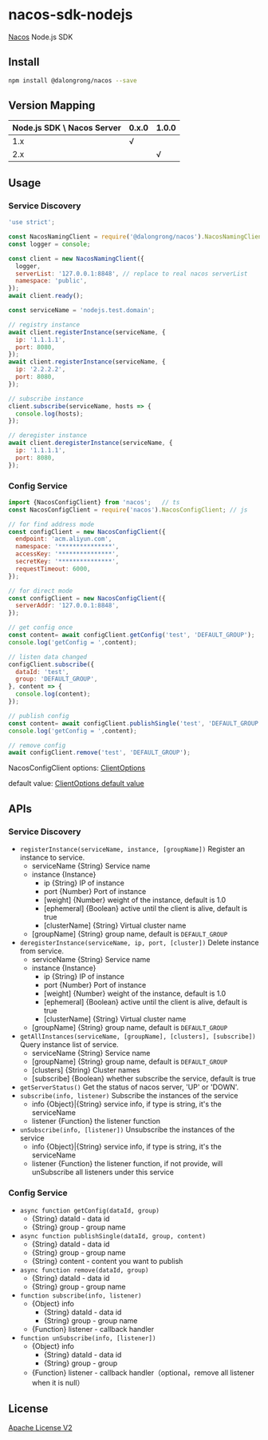 # nacos-sdk-nodejs

[Nacos](https://nacos.io/en-us/) Node.js SDK

## Install

```bash
npm install @dalongrong/nacos --save
```

## Version Mapping

Node.js SDK \ Nacos Server | 0.x.0 | 1.0.0 |
---                        |  ---  |  ---  |
1.x                        |   √   |       |
2.x                        |       |   √   |

## Usage

### Service Discovery

```js
'use strict';

const NacosNamingClient = require('@dalongrong/nacos').NacosNamingClient;
const logger = console;

const client = new NacosNamingClient({
  logger,
  serverList: '127.0.0.1:8848', // replace to real nacos serverList
  namespace: 'public',
});
await client.ready();

const serviceName = 'nodejs.test.domain';

// registry instance
await client.registerInstance(serviceName, {
  ip: '1.1.1.1',
  port: 8080,
});
await client.registerInstance(serviceName, {
  ip: '2.2.2.2',
  port: 8080,
});

// subscribe instance
client.subscribe(serviceName, hosts => {
  console.log(hosts);
});

// deregister instance
await client.deregisterInstance(serviceName, {
  ip: '1.1.1.1',
  port: 8080,
});
```

### Config Service

```js
import {NacosConfigClient} from 'nacos';   // ts
const NacosConfigClient = require('nacos').NacosConfigClient; // js

// for find address mode
const configClient = new NacosConfigClient({
  endpoint: 'acm.aliyun.com',
  namespace: '***************',
  accessKey: '***************',
  secretKey: '***************',
  requestTimeout: 6000,
});

// for direct mode
const configClient = new NacosConfigClient({
  serverAddr: '127.0.0.1:8848',
});

// get config once
const content= await configClient.getConfig('test', 'DEFAULT_GROUP');
console.log('getConfig = ',content);

// listen data changed
configClient.subscribe({
  dataId: 'test',
  group: 'DEFAULT_GROUP',
}, content => {
  console.log(content);
});

// publish config
const content= await configClient.publishSingle('test', 'DEFAULT_GROUP', '测试');
console.log('getConfig = ',content);

// remove config
await configClient.remove('test', 'DEFAULT_GROUP');
```

NacosConfigClient options: [ClientOptions](https://github.com/nacos-group/nacos-sdk-nodejs/blob/master/packages/nacos-config/src/interface.ts#L247)

default value: [ClientOptions default value](https://github.com/nacos-group/nacos-sdk-nodejs/blob/master/packages/nacos-config/src/const.ts#L34)

## APIs

### Service Discovery

- `registerInstance(serviceName, instance, [groupName])`  Register an instance to service.
  - serviceName {String} Service name
  - instance {Instance}
    - ip {String} IP of instance
    - port {Number} Port of instance
    - [weight] {Number} weight of the instance, default is 1.0
    - [ephemeral] {Boolean} active until the client is alive, default is true
    - [clusterName] {String} Virtual cluster name
  - [groupName] {String} group name, default is `DEFAULT_GROUP`
- `deregisterInstance(serviceName, ip, port, [cluster])`  Delete instance from service.
  - serviceName {String} Service name
  - instance {Instance}
    - ip {String} IP of instance
    - port {Number} Port of instance
    - [weight] {Number} weight of the instance, default is 1.0
    - [ephemeral] {Boolean} active until the client is alive, default is true
    - [clusterName] {String} Virtual cluster name
  - [groupName] {String} group name, default is `DEFAULT_GROUP`
- `getAllInstances(serviceName, [groupName], [clusters], [subscribe])`  Query instance list of service.
  - serviceName {String} Service name
  - [groupName] {String} group name, default is `DEFAULT_GROUP`
  - [clusters] {String} Cluster names
  - [subscribe] {Boolean} whether subscribe the service, default is true
- `getServerStatus()` Get the status of nacos server, 'UP' or 'DOWN'.
- `subscribe(info, listener)` Subscribe the instances of the service
  - info {Object}|{String} service info, if type is string, it's the serviceName
  - listener {Function} the listener function
- `unSubscribe(info, [listener])` Unsubscribe the instances of the service
  - info {Object}|{String} service info, if type is string, it's the serviceName
  - listener {Function} the listener function, if not provide, will unSubscribe all listeners under this service

### Config Service

- `async function getConfig(dataId, group)`
  - {String} dataId - data id
  - {String} group - group name
- `async function publishSingle(dataId, group, content)`
  - {String} dataId - data id
  - {String} group - group name
  - {String} content - content you want to publish
- `async function remove(dataId, group)`
  - {String} dataId - data id
  - {String} group - group name
- `function subscribe(info, listener)`
  - {Object} info
    - {String} dataId - data id
    - {String} group - group name
  - {Function} listener - callback handler
- `function unSubscribe(info, [listener])`
  - {Object} info
    - {String} dataId - data id
    - {String} group - group
  - {Function} listener - callback handler（optional，remove all listener when it is null）


## License

[Apache License V2](LICENSE)
